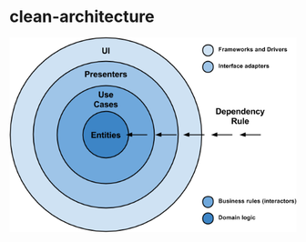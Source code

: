 # clean-architecture
![alt text](https://github.com/daroltidan/clean-architecture/blob/master/1_dtL10Oo6gUKZU6GEt85Few.png)
